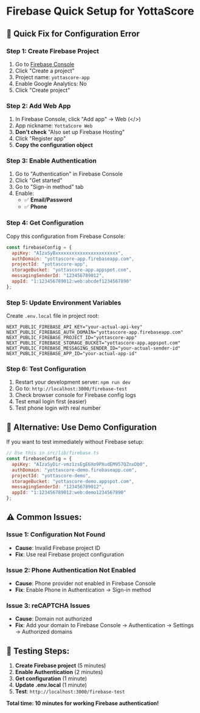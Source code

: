 # Firebase Quick Setup for YottaScore

## 🚀 **Quick Fix for Configuration Error**

### **Step 1: Create Firebase Project**
1. Go to [Firebase Console](https://console.firebase.google.com/)
2. Click "Create a project"
3. Project name: `yottascore-app`
4. Enable Google Analytics: No
5. Click "Create project"

### **Step 2: Add Web App**
1. In Firebase Console, click "Add app" → Web (</>)
2. App nickname: `YottaScore Web`
3. **Don't check** "Also set up Firebase Hosting"
4. Click "Register app"
5. **Copy the configuration object**

### **Step 3: Enable Authentication**
1. Go to "Authentication" in Firebase Console
2. Click "Get started"
3. Go to "Sign-in method" tab
4. Enable:
   - ✅ **Email/Password**
   - ✅ **Phone**

### **Step 4: Get Configuration**
Copy this configuration from Firebase Console:

```javascript
const firebaseConfig = {
  apiKey: "AIzaSyBxxxxxxxxxxxxxxxxxxxxxxx",
  authDomain: "yottascore-app.firebaseapp.com",
  projectId: "yottascore-app",
  storageBucket: "yottascore-app.appspot.com",
  messagingSenderId: "123456789012",
  appId: "1:123456789012:web:abcdef1234567890"
};
```

### **Step 5: Update Environment Variables**
Create `.env.local` file in project root:

```env
NEXT_PUBLIC_FIREBASE_API_KEY="your-actual-api-key"
NEXT_PUBLIC_FIREBASE_AUTH_DOMAIN="yottascore-app.firebaseapp.com"
NEXT_PUBLIC_FIREBASE_PROJECT_ID="yottascore-app"
NEXT_PUBLIC_FIREBASE_STORAGE_BUCKET="yottascore-app.appspot.com"
NEXT_PUBLIC_FIREBASE_MESSAGING_SENDER_ID="your-actual-sender-id"
NEXT_PUBLIC_FIREBASE_APP_ID="your-actual-app-id"
```

### **Step 6: Test Configuration**
1. Restart your development server: `npm run dev`
2. Go to: `http://localhost:3000/firebase-test`
3. Check browser console for Firebase config logs
4. Test email login first (easier)
5. Test phone login with real number

## 🔧 **Alternative: Use Demo Configuration**

If you want to test immediately without Firebase setup:

```javascript
// Use this in src/lib/firebase.ts
const firebaseConfig = {
  apiKey: "AIzaSyDir-vmz1zsEgE6Xo9PXudEM957QZnxDb0",
  authDomain: "yottascore-demo.firebaseapp.com",
  projectId: "yottascore-demo",
  storageBucket: "yottascore-demo.appspot.com",
  messagingSenderId: "123456789012",
  appId: "1:123456789012:web:demo1234567890"
};
```

## ⚠️ **Common Issues:**

### **Issue 1: Configuration Not Found**
- **Cause**: Invalid Firebase project ID
- **Fix**: Use real Firebase project configuration

### **Issue 2: Phone Authentication Not Enabled**
- **Cause**: Phone provider not enabled in Firebase Console
- **Fix**: Enable Phone in Authentication → Sign-in method

### **Issue 3: reCAPTCHA Issues**
- **Cause**: Domain not authorized
- **Fix**: Add your domain to Firebase Console → Authentication → Settings → Authorized domains

## 🧪 **Testing Steps:**

1. **Create Firebase project** (5 minutes)
2. **Enable Authentication** (2 minutes)
3. **Get configuration** (1 minute)
4. **Update .env.local** (1 minute)
5. **Test**: `http://localhost:3000/firebase-test`

**Total time: 10 minutes for working Firebase authentication!**
